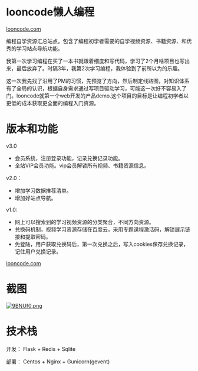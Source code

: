 # looncode懒人编程

[looncode.com](http://looncode.com)

编程自学资源汇总站点。包含了编程初学者需要的自学视频资源、书籍资源、和优秀的学习站点导航功能。

我第一次学习编程在买了一本书就跟着细度和写代码，学习了2个月啥项目也写出来，最后放弃了。时隔3年，我第2次学习编程，我体验到了前所以为的乐趣。

这一次我先找了沿用了PM的习惯，先预览了方向，然后制定线路图，对知识体系有了全局的认识，根据自身需求通过写项目驱动学习，可能这一次好不容易入了门。looncode就第一个web开发的产品demo.这个项目的目标是让编程初学者以更低的成本获取更全面的编程入门资源。


# 版本和功能

v3.0 
- 会员系统，注册登录功能，记录兑换记录功能。
- 全站VIP会员功能。vip会员解锁所有视频、书籍资源信息。

v2.0：
- 增加学习数据推荐清单。
- 增加好站点导航。

v1.0:

- 网上可以搜索到的学习视频资源的分类聚合，不同方向资源。
- 兑换码机制，视频学习资源存储在百度云，采用专题课程激活码，解锁展示链接和提取密码。
- 免登陆，用户获取兑换码后，第一次兑换之后，写入cookies保存兑换记录，记住用户兑换记录。


[looncode.com](http://looncode.com)

# 截图

[![9BNUf0.png](https://s1.ax1x.com/2018/02/27/9BNUf0.png)](https://imgchr.com/i/9BNUf0)

# 技术栈

开发：
Flask + Redis + Sqlite 

部署：
Centos + Nginx + Gunicorn(gevent)


